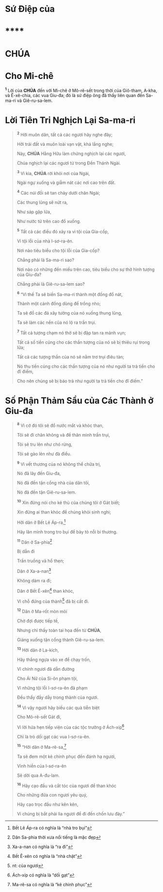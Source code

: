 # Sứ Điệp của

# ****

# CHÚA

# Cho Mi-chê
<sup><b>1</b></sup> Lời của **CHÚA** đến với Mi-chê ở Mô-rê-sết trong thời của Giô-tham, A-kha, và Ê-xê-chia, các vua Giu-đa; đó là sứ điệp ông đã thấy liên quan đến Sa-ma-ri và Giê-ru-sa-lem.

# Lời Tiên Tri Nghịch Lại Sa-ma-ri

> <sup><b>2</b></sup> Hỡi muôn dân, tất cả các ngươi hãy nghe đây;
>
> Hỡi trái đất và muôn loài vạn vật, khá lắng nghe;
>
> Này, **CHÚA** Hằng Hữu làm chứng nghịch lại các ngươi,
>
> Chúa nghịch lại các ngươi từ trong Đền Thánh Ngài.
>
> <sup><b>3</b></sup> Vì kìa, **CHÚA** rời khỏi nơi của Ngài,
>
> Ngài ngự xuống và giẫm nát các nơi cao trên đất.
>
> <sup><b>4</b></sup> Các núi đồi sẽ tan chảy dưới chân Ngài;
>
> Các thung lũng sẽ nứt ra,
>
> Như sáp gặp lửa,
>
> Như nước từ trên cao đổ xuống.
>
> <sup><b>5</b></sup> Tất cả các điều đó xảy ra vì tội của Gia-cốp,
>
> Vì tội lỗi của nhà I-sơ-ra-ên.
>
> Nơi nào tiêu biểu cho tội lỗi của Gia-cốp?
>
> Chẳng phải là Sa-ma-ri sao?
>
> Nơi nào có những đền miếu trên cao, tiêu biểu cho sự thờ hình tượng của Giu-đa?
>
> Chẳng phải là Giê-ru-sa-lem sao?
>
> <sup><b>6</b></sup> “Vì thế Ta sẽ biến Sa-ma-ri thành một đống đổ nát,
>
> Thành một cánh đồng dùng để trồng nho;
>
> Ta sẽ đổ các đá xây tường của nó xuống thung lũng,
>
> Ta sẽ làm các nền của nó lộ ra trần trụi.
>
> <sup><b>7</b></sup> Tất cả tượng chạm nó thờ sẽ bị đập tan ra mảnh vụn;
>
> Tất cả số tiền cúng cho các thần tượng của nó sẽ bị thiêu rụi trong lửa;
>
> Tất cả các tượng thần của nó sẽ nằm trơ trụi điêu tàn;
>
> Nó thu tiền cúng cho các thần tượng của nó như người ta trả tiền cho đĩ điếm,
>
> Cho nên chúng sẽ bị báo trả như người ta trả tiền cho đĩ điếm.”

# Số Phận Thảm Sầu của Các Thành ở Giu-đa

> <sup><b>8</b></sup> Vì cớ đó tôi sẽ đổ nước mắt và khóc than,
>
> Tôi sẽ đi chân không và để thân mình trần trụi,
>
> Tôi sẽ tru lên như chó rừng,
>
> Tôi sẽ gào lên như đà điểu.
>
> <sup><b>9</b></sup> Vì vết thương của nó không thể chữa trị,
>
> Nó đã lây đến Giu-đa,
>
> Nó đã đến tận cổng nhà của dân tôi,
>
> Nó đã đến tận Giê-ru-sa-lem.
>
> <sup><b>10</b></sup> Xin đừng nói cho kẻ thù của chúng tôi ở Gát biết;
>
> Xin đừng ai than khóc để chúng khỏi sinh nghi;
>
> Hỡi dân ở Bết Lê Áp-ra,[^1-2599ac9e-eab3-47ca-b50f-c8eae2707e97]
>
> Hãy lăn mình trong tro bụi để bày tỏ nỗi bi thương.
>
> <sup><b>11</b></sup> Dân ở Sa-phia[^2-2599ac9e-eab3-47ca-b50f-c8eae2707e97]
>
> Bị dẫn đi
>
> Trần truồng và hổ thẹn;
>
> Dân ở Xa-a-nan[^3-2599ac9e-eab3-47ca-b50f-c8eae2707e97]
>
> Không dám ra đi;
>
> Dân ở Bết Ê-xên[^4-2599ac9e-eab3-47ca-b50f-c8eae2707e97] than khóc,
>
> Vì chỗ đứng của thành[^5-2599ac9e-eab3-47ca-b50f-c8eae2707e97] đã bị cất đi.
>
> <sup><b>12</b></sup> Dân ở Ma-rốt mòn mỏi
>
> Chờ đợi được tiếp tế,
>
> Nhưng chỉ thấy toàn tai họa đến từ **CHÚA**,
>
> Giáng xuống tận cổng thành Giê-ru-sa-lem.
>
> <sup><b>13</b></sup> Hỡi dân ở La-kích,
>
> Hãy thắng ngựa vào xe để chạy trốn,
>
> Vì chính ngươi đã dẫn đường
>
> Cho Ái Nữ của Si-ôn phạm tội,
>
> Vì những tội lỗi I-sơ-ra-ên đã phạm
>
> Đều thấy đầy dẫy trong thành của ngươi.
>
> <sup><b>14</b></sup> Vì vậy ngươi hãy biếu các quà tiễn biệt
>
> Cho Mô-rê-sết Gát đi,
>
> Vì lời hứa hẹn tiếp viện của các tộc trưởng ở Ách-xíp[^6-2599ac9e-eab3-47ca-b50f-c8eae2707e97]
>
> Chỉ là trò dối gạt các vua I-sơ-ra-ên.
>
> <sup><b>15</b></sup> “Hỡi dân ở Ma-rê-sa,[^7-2599ac9e-eab3-47ca-b50f-c8eae2707e97]
>
> Ta sẽ đem một kẻ chinh phục đến đánh hạ ngươi,
>
> Vinh hiển của I-sơ-ra-ên
>
> Sẽ dời qua A-đu-lam.
>
> <sup><b>16</b></sup> Hãy cạo đầu và cắt tóc của ngươi để than khóc
>
> Cho những đứa con ngươi yêu quý,
>
> Hãy cạo trọc đầu như kên kên,
>
> Vì chúng bị bắt phải lìa ngươi để đi đến chốn lưu đày.”

[^1-2599ac9e-eab3-47ca-b50f-c8eae2707e97]: Bết Lê Áp-ra có nghĩa là “nhà tro bụi”
[^2-2599ac9e-eab3-47ca-b50f-c8eae2707e97]: Dân Sa-phia thời xưa nổi tiếng là mặc đẹp
[^3-2599ac9e-eab3-47ca-b50f-c8eae2707e97]: Xa-a-nan có nghĩa là “ra đi”
[^4-2599ac9e-eab3-47ca-b50f-c8eae2707e97]: Bết Ê-xên có nghĩa là “nhà chật”
[^5-2599ac9e-eab3-47ca-b50f-c8eae2707e97]: nt: của ngươi
[^6-2599ac9e-eab3-47ca-b50f-c8eae2707e97]: Ách-xíp có nghĩa là “dối gạt”
[^7-2599ac9e-eab3-47ca-b50f-c8eae2707e97]: Ma-rê-sa có nghĩa là “kẻ chinh phục”